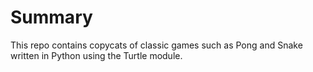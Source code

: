 # Summary

This repo contains copycats of classic games such as Pong and Snake written in Python using the Turtle module.
